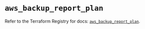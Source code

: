 # `aws_backup_report_plan`

Refer to the Terraform Registry for docs: [`aws_backup_report_plan`](https://registry.terraform.io/providers/hashicorp/aws/5.71.0/docs/resources/backup_report_plan).
